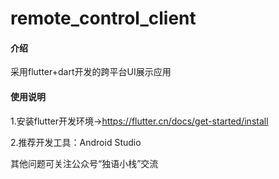 # remote_control_client

#### 介绍
采用flutter+dart开发的跨平台UI展示应用

#### 使用说明
1.安装flutter开发环境->https://flutter.cn/docs/get-started/install

2.推荐开发工具：Android Studio

其他问题可关注公众号“独语小栈”交流
